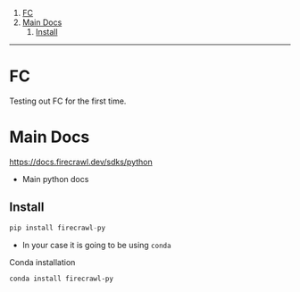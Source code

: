 
1. [FC](#fc)
2. [Main Docs](#main-docs)
   1. [Install](#install)

----

# FC 

Testing out FC for the first time.

# Main Docs 

https://docs.firecrawl.dev/sdks/python
- Main python docs 

## Install 

```py 
pip install firecrawl-py
```
- In your case it is going to be using `conda`

Conda installation 
```sh 
conda install firecrawl-py
```